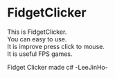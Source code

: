 # FidgetClicker
This is FidgetClicker. <br>
You can easy to use. <br>
It is improve press click to mouse.<br>
It is useful FPS games.<br>

Fidget Clicker made c# 
-LeeJinHo-
